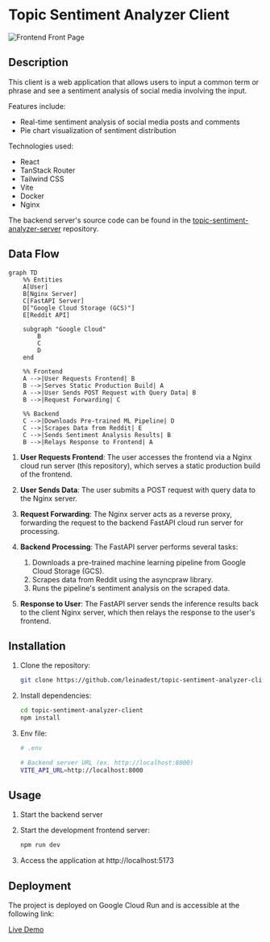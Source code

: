 # Topic Sentiment Analyzer Client

![Frontend Front Page](https://i.imgur.com/HgJjDk4.png)

## Description

This client is a web application that allows users to input a common term or phrase and see a sentiment analysis of social media involving the input.

Features include:

- Real-time sentiment analysis of social media posts and comments
- Pie chart visualization of sentiment distribution

Technologies used:

- React
- TanStack Router
- Tailwind CSS
- Vite
- Docker
- Nginx

The backend server's source code can be found in the [topic-sentiment-analyzer-server](https://github.com/leinadest/topic-sentiment-analyzer-server) repository.

## Data Flow

```mermaid
graph TD
    %% Entities
    A[User]
    B[Nginx Server]
    C[FastAPI Server]
    D["Google Cloud Storage (GCS)"]
    E[Reddit API]

    subgraph "Google Cloud"
        B
        C
        D
    end

    %% Frontend
    A -->|User Requests Frontend| B
    B -->|Serves Static Production Build| A
    A -->|User Sends POST Request with Query Data| B
    B -->|Request Forwarding| C

    %% Backend
    C -->|Downloads Pre-trained ML Pipeline| D
    C -->|Scrapes Data from Reddit| E
    C -->|Sends Sentiment Analysis Results| B
    B -->|Relays Response to Frontend| A
```

1. **User Requests Frontend**: The user accesses the frontend via a Nginx cloud run server (this repository), which serves a static production build of the frontend.

2. **User Sends Data**: The user submits a POST request with query data to the Nginx server.

3. **Request Forwarding**: The Nginx server acts as a reverse proxy, forwarding the request to the backend FastAPI cloud run server for processing.

4. **Backend Processing**: The FastAPI server performs several tasks:

   1. Downloads a pre-trained machine learning pipeline from Google Cloud Storage (GCS).
   2. Scrapes data from Reddit using the asyncpraw library.
   3. Runs the pipeline's sentiment analysis on the scraped data.

5. **Response to User**: The FastAPI server sends the inference results back to the client Nginx server, which then relays the response to the user's frontend.

## Installation

1. Clone the repository:

   ```bash
   git clone https://github.com/leinadest/topic-sentiment-analyzer-client.git
   ```

2. Install dependencies:

   ```bash
   cd topic-sentiment-analyzer-client
   npm install
   ```

3. Env file:

   ```bash
   # .env

   # Backend server URL (ex. http://localhost:8000)
   VITE_API_URL=http://localhost:8000
   ```

## Usage

1. Start the backend server

2. Start the development frontend server:

   ```bash
   npm run dev
   ```

3. Access the application at http://localhost:5173

## Deployment

The project is deployed on Google Cloud Run and is accessible at the following link:

[Live Demo](https://topic-sentiment-analyzer-client-148621174923.us-central1.run.app/)
